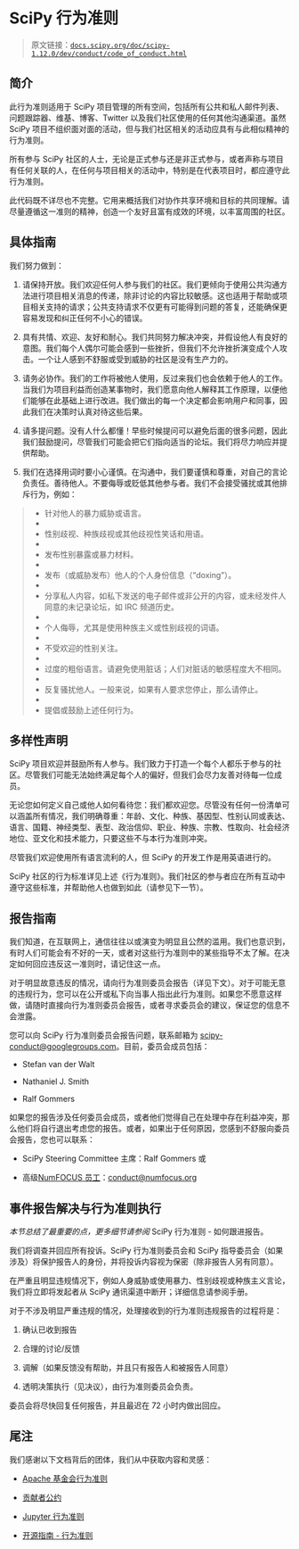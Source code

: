 # SciPy 行为准则

> 原文链接：[`docs.scipy.org/doc/scipy-1.12.0/dev/conduct/code_of_conduct.html`](https://docs.scipy.org/doc/scipy-1.12.0/dev/conduct/code_of_conduct.html)

## 简介

此行为准则适用于 SciPy 项目管理的所有空间，包括所有公共和私人邮件列表、问题跟踪器、维基、博客、Twitter 以及我们社区使用的任何其他沟通渠道。虽然 SciPy 项目不组织面对面的活动，但与我们社区相关的活动应具有与此相似精神的行为准则。

所有参与 SciPy 社区的人士，无论是正式参与还是非正式参与，或者声称与项目有任何关联的人，在任何与项目相关的活动中，特别是在代表项目时，都应遵守此行为准则。

此代码既不详尽也不完整。它用来概括我们对协作共享环境和目标的共同理解。请尽量遵循这一准则的精神，创造一个友好且富有成效的环境，以丰富周围的社区。

## 具体指南

我们努力做到：

1.  请保持开放。我们欢迎任何人参与我们的社区。我们更倾向于使用公共沟通方法进行项目相关消息的传递，除非讨论的内容比较敏感。这也适用于帮助或项目相关支持的请求；公共支持请求不仅更有可能得到问题的答复，还能确保更容易发现和纠正任何不小心的错误。

1.  具有共情、欢迎、友好和耐心。我们共同努力解决冲突，并假设他人有良好的意图。我们每个人偶尔可能会感到一些挫折，但我们不允许挫折演变成个人攻击。一个让人感到不舒服或受到威胁的社区是没有生产力的。

1.  请务必协作。我们的工作将被他人使用，反过来我们也会依赖于他人的工作。当我们为项目利益而创造某事物时，我们愿意向他人解释其工作原理，以便他们能够在此基础上进行改进。我们做出的每一个决定都会影响用户和同事，因此我们在决策时认真对待这些后果。

1.  请多提问题。没有人什么都懂！早些时候提问可以避免后面的很多问题，因此我们鼓励提问，尽管我们可能会把它们指向适当的论坛。我们将尽力响应并提供帮助。

1.  我们在选择用词时要小心谨慎。在沟通中，我们要谨慎和尊重，对自己的言论负责任。善待他人。不要侮辱或贬低其他参与者。我们不会接受骚扰或其他排斥行为，例如：

> +   针对他人的暴力威胁或语言。
> +   
> +   性别歧视、种族歧视或其他歧视性笑话和用语。
> +   
> +   发布性别暴露或暴力材料。
> +   
> +   发布（或威胁发布）他人的个人身份信息（“doxing”）。
> +   
> +   分享私人内容，如私下发送的电子邮件或非公开的内容，或未经发件人同意的未记录论坛，如 IRC 频道历史。
> +   
> +   个人侮辱，尤其是使用种族主义或性别歧视的词语。
> +   
> +   不受欢迎的性别关注。
> +   
> +   过度的粗俗语言。请避免使用脏话；人们对脏话的敏感程度大不相同。
> +   
> +   反复骚扰他人。一般来说，如果有人要求您停止，那么请停止。
> +   
> +   提倡或鼓励上述任何行为。

## 多样性声明

SciPy 项目欢迎并鼓励所有人参与。我们致力于打造一个每个人都乐于参与的社区。尽管我们可能无法始终满足每个人的偏好，但我们会尽力友善对待每一位成员。

无论您如何定义自己或他人如何看待您：我们都欢迎您。尽管没有任何一份清单可以涵盖所有情况，我们明确尊重：年龄、文化、种族、基因型、性别认同或表达、语言、国籍、神经类型、表型、政治信仰、职业、种族、宗教、性取向、社会经济地位、亚文化和技术能力，只要这些不与本行为准则冲突。

尽管我们欢迎使用所有语言流利的人，但 SciPy 的开发工作是用英语进行的。

SciPy 社区的行为标准详见上述《行为准则》。我们社区的参与者应在所有互动中遵守这些标准，并帮助他人也做到如此（请参见下一节）。

## 报告指南

我们知道，在互联网上，通信往往以或演变为明显且公然的滥用。我们也意识到，有时人们可能会有不好的一天，或者对这些行为准则中的某些指导不太了解。在决定如何回应违反这一准则时，请记住这一点。

对于明显故意违反的情况，请向行为准则委员会报告（详见下文）。对于可能无意的违规行为，您可以在公开或私下向当事人指出此行为准则。如果您不愿意这样做，请随时直接向行为准则委员会报告，或者寻求委员会的建议，保证您的信息不会泄露。

您可以向 SciPy 行为准则委员会报告问题，联系邮箱为 scipy-conduct@googlegroups.com。目前，委员会成员包括：

+   Stefan van der Walt

+   Nathaniel J. Smith

+   Ralf Gommers

如果您的报告涉及任何委员会成员，或者他们觉得自己在处理中存在利益冲突，那么他们将自行退出考虑您的报告。或者，如果出于任何原因，您感到不舒服向委员会报告，您也可以联系：

+   SciPy Steering Committee 主席：Ralf Gommers 或

+   高级[NumFOCUS 员工](https://numfocus.org/code-of-conduct#persons-responsible)：conduct@numfocus.org

## 事件报告解决与行为准则执行

*本节总结了最重要的点，更多细节请参阅* SciPy 行为准则 - 如何跟进报告。

我们将调查并回应所有投诉。SciPy 行为准则委员会和 SciPy 指导委员会（如果涉及）将保护报告人的身份，并将投诉内容视为保密（除非报告人另有同意）。

在严重且明显违规情况下，例如人身威胁或使用暴力、性别歧视或种族主义言论，我们将立即将发起者从 SciPy 通讯渠道中断开；详细信息请参阅手册。

对于不涉及明显严重违规的情况，处理接收到的行为准则违规报告的过程将是：

1.  确认已收到报告

1.  合理的讨论/反馈

1.  调解（如果反馈没有帮助，并且只有报告人和被报告人同意）

1.  透明决策执行（见决议），由行为准则委员会负责。

委员会将尽快回复任何报告，并且最迟在 72 小时内做出回应。

## 尾注

我们感谢以下文档背后的团体，我们从中获取内容和灵感：

+   [Apache 基金会行为准则](https://www.apache.org/foundation/policies/conduct.html)

+   [贡献者公约](https://www.contributor-covenant.org/version/1/4/code-of-conduct/)

+   [Jupyter 行为准则](https://github.com/jupyter/governance/tree/master/conduct)

+   [开源指南 - 行为准则](https://opensource.guide/code-of-conduct/)
